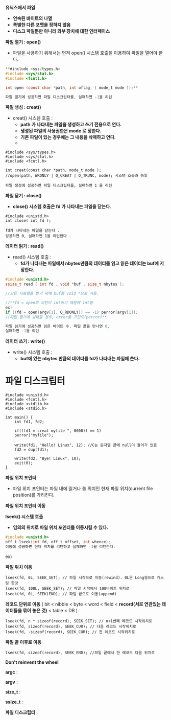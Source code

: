 **유닉스에서 파일**

- **연속된 바이트의 나열**
- **특별한 다른 포맷을 정하지 않음**
- **디스크 파일뿐만 아니라 외부 장치에 대한 인터페이스**


**파일 열기 : open()**

- 파일을 사용하기 위해서는 먼저 open() 시스템 호출을 이용하여 파일을 열어야 한다.

```c
**#include <sys/types.h>
#include <sys/stat.h>
#include <fcntl.h>

int open (const char *path, int oflag, [ mode_t mode ]);**

파일 열기에 성공하면 파일 디스크립터를, 실패하면 -1을 리턴
```


**파일 생성 : creat()**

- creat() 시스템 호출 :
    - **path 가 나타내는 파일을 생성하고 쓰기 전용으로 연다.**
    - **생성된 파일의 사용권한은 mode 로 정한다.**
    - **기존 파일이 있는 경우에는 그 내용을 삭제하고 연다.**
    - 

```
#include <sys/types.h>
#include <sys/stat.h>
#include <fcntl.h>

int creat(const char *path, mode_t mode );
//open(path, WRONLY | O_CREAT | O_TRUNC, mode); 시스템 호출과 동일

파일 생성에 성공하면 파일 디스크립터를, 실패하면 1 을 리턴
```


**파일 닫기 : close()**

- **close() 시스템 호출은 fd 가 나타내는 파일을 닫는다**.

```
#include <unistd.h>
int close( int fd );

fd가 나타내는 파일을 닫는다 .
성공하면 0, 실패하면 1을 리턴한다 .
```


**데이터 읽기 : read()**

- read() 시스템 호출 :
    - **fd가 나타내는 파일에서 nbytes만큼의 데이터를 읽고 읽은 데이터는 buf에 저장한다.**

```c
#include <unistd.h>
ssize_t read ( int fd , void *buf , size_t nbytes );

//모든 자료형을 받기 위해 buf를 void *으로 사용.

//**fd = open의 리턴이 int이기 때문에 int형
ex)
if ((fd = open(argv[1], O_RDONLY)) == -1) perror(argv[1]);
//파일 열기에 실패할 경우, error를 프린트(perror)**

파일 읽기에 성공하면 읽은 바이트 수, 파일 끝을 만나면 0,
실패하면 -1을 리턴
```


**데이터 쓰기 : write()**

- write() 시스템 호출 :
    - **buf에 있는 nbytes 만큼의 데이터를 fd가 나타내는 파일에 쓴다.**


# 파일 디스크립터
```
#include <unistd.h>
#include <fcntl.h>
#include <stdlib.h>
#include <stdio.h>

int main() {
	int fd1, fd2;
	
	if((fd1 = creat myfile ", 0600)) == 1)
	perror("myfile");
	
	write(fd1, "Hello! Linux", 12); //C는 문자열 끝에 null이 들어가 있음
	fd2 = dup(fd1);

	write(fd2, "Bye! Linux", 10);
	exit(0);
}
```


**파일 위치 포인터** 

- 파일 위치 포인터는 파일 내에 읽거나 쓸 위치인 현재 파일 위치(current file position)를
가리킨다.

**파일 위치 포인터 이동**

**lseek() 시스템 호출**

- **임의의 위치로 파일 위치 포인터를 이동시킬 수 있다.**

```c
#include <unistd.h>
off_t lseek(int fd, off_t offset, int whence);
이동에 성공하면 현재 위치를 리턴하고 실패하면 -1을 리턴한다.
```


ex)

**파일 위치 이동**
```
lseek(fd, 0L, SEEK_SET); // 파일 시작으로 이동(rewind). 0L은 Long형으로 캐스팅 한것
lseek(fd, 100L, SEEK_SET); // 파일 시작에서 100바이트 위치로
lseek(fd, 0L, SEEK)END); // 파일 끝으로 이동(append)
```

**레코드 단위로 이동** ( bit < nibble < byte < word < field < **record(서로 연관있는 데이터들을 묶어 놓은 것)** < table < DB )
```
lseek(fd, n * sizeof(record), SEEK_SET); // n+1번째 레코드 시작위치로
lseek(fd, sizeof(record), SEEK_CUR); // 다음 레코드 시작위치로
lseek(fd, -sizeof(record), SEEK_CUR); // 전 레코드 시작위치로
```

**파일 끝 이후로 이동**
```
lseek(fd, sizeof(record), SEEK_END); //파일 끝에서 한 레코드 다음 위치로
```






**Don't reinvent the wheel**


**argc** : 

**argv** :


**size_t** : 

**ssize_t** : 

**파일 디스크립터** : 
